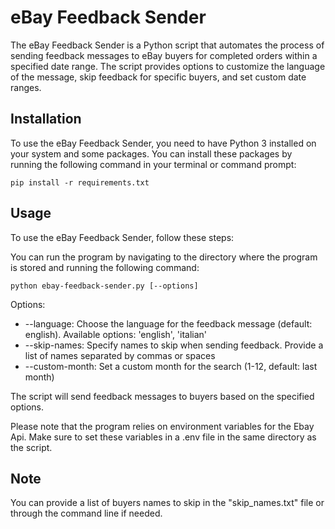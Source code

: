 # eBay Feedback Sender

The eBay Feedback Sender is a Python script that automates the process of sending feedback messages to eBay buyers for completed orders within a specified date range. The script provides options to customize the language of the message, skip feedback for specific buyers, and set custom date ranges.

## Installation
To use the eBay Feedback Sender, you need to have Python 3 installed on your system and some packages.
You can install these packages by running the following command in your terminal or command prompt:
```shell
pip install -r requirements.txt
```

## Usage
To use the eBay Feedback Sender, follow these steps:

You can run the program by navigating to the directory where the program is stored and running the following command:
```shell
python ebay-feedback-sender.py [--options]
```

Options:
- --language: Choose the language for the feedback message (default: english).
Available options: 'english', 'italian'
- --skip-names: Specify names to skip when sending feedback. Provide a list of names separated by commas or spaces
- --custom-month: Set a custom month for the search (1-12, default: last month)

The script will send feedback messages to buyers based on the specified options.

Please note that the program relies on environment variables for the Ebay Api. Make sure to set these variables in a .env file in the same directory as the script.

## Note
You can provide a list of buyers names to skip in the "skip_names.txt" file or through the command line if needed.
